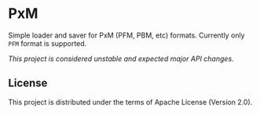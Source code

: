 # PxM

Simple loader and saver for PxM (PFM, PBM, etc) formats. Currently only `PFM` format is supported.

_This project is considered unstable and expected major API changes._

## License

This project is distributed under the terms of Apache License (Version 2.0).
